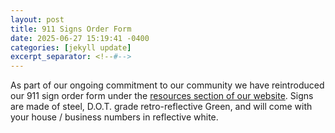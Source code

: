 ```yaml
---
layout: post
title: 911 Signs Order Form
date: 2025-06-27 15:19:41 -0400
categories: [jekyll update]
excerpt_separator: <!--#-->
---
```

As part of our ongoing commitment to our community we have reintroduced our 911 sign order form under the [resources section of our website](https://swoopefire.com/resources). Signs are made of steel, D.O.T. grade retro-reflective Green, and will come with your house / business numbers in reflective white. <!--#-->

